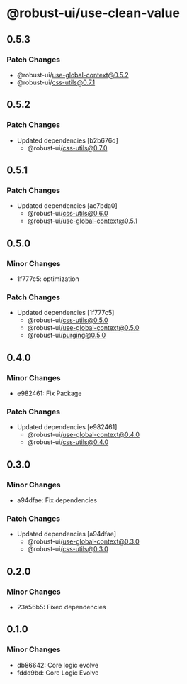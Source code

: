 # @robust-ui/use-clean-value

## 0.5.3

### Patch Changes

- @robust-ui/use-global-context@0.5.2
- @robust-ui/css-utils@0.7.1

## 0.5.2

### Patch Changes

- Updated dependencies [b2b676d]
  - @robust-ui/css-utils@0.7.0

## 0.5.1

### Patch Changes

- Updated dependencies [ac7bda0]
  - @robust-ui/css-utils@0.6.0
  - @robust-ui/use-global-context@0.5.1

## 0.5.0

### Minor Changes

- 1f777c5: optimization

### Patch Changes

- Updated dependencies [1f777c5]
  - @robust-ui/css-utils@0.5.0
  - @robust-ui/use-global-context@0.5.0
  - @robust-ui/purging@0.5.0

## 0.4.0

### Minor Changes

- e982461: Fix Package

### Patch Changes

- Updated dependencies [e982461]
  - @robust-ui/use-global-context@0.4.0
  - @robust-ui/css-utils@0.4.0

## 0.3.0

### Minor Changes

- a94dfae: Fix dependencies

### Patch Changes

- Updated dependencies [a94dfae]
  - @robust-ui/use-global-context@0.3.0
  - @robust-ui/css-utils@0.3.0

## 0.2.0

### Minor Changes

- 23a56b5: Fixed dependencies

## 0.1.0

### Minor Changes

- db86642: Core logic evolve
- fddd9bd: Core Logic Evolve
